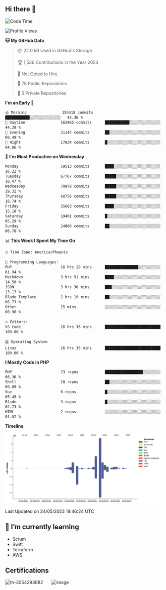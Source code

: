 ## Hi there 👋

<!--START_SECTION:waka-->
![Code Time](http://img.shields.io/badge/Code%20Time-8%2C321%20hrs%2022%20mins-blue)

![Profile Views](http://img.shields.io/badge/Profile%20Views-0-blue)

**🐱 My GitHub Data** 

> 📦 22.0 kB Used in GitHub's Storage 
 > 
> 🏆 1,536 Contributions in the Year 2023
 > 
> 🚫 Not Opted to Hire
 > 
> 📜 78 Public Repositories 
 > 
> 🔑 5 Private Repositories 
 > 
**I'm an Early 🐤** 

```text
🌞 Morning                155418 commits      ███████████░░░░░░░░░░░░░░   42.36 % 
🌆 Daytime                162465 commits      ███████████░░░░░░░░░░░░░░   44.28 % 
🌃 Evening                31147 commits       ██░░░░░░░░░░░░░░░░░░░░░░░   08.49 % 
🌙 Night                  17834 commits       █░░░░░░░░░░░░░░░░░░░░░░░░   04.86 % 
```
📅 **I'm Most Productive on Wednesday** 

```text
Monday                   59513 commits       ████░░░░░░░░░░░░░░░░░░░░░   16.22 % 
Tuesday                  67767 commits       █████░░░░░░░░░░░░░░░░░░░░   18.47 % 
Wednesday                70878 commits       █████░░░░░░░░░░░░░░░░░░░░   19.32 % 
Thursday                 68756 commits       █████░░░░░░░░░░░░░░░░░░░░   18.74 % 
Friday                   55683 commits       ████░░░░░░░░░░░░░░░░░░░░░   15.18 % 
Saturday                 19401 commits       █░░░░░░░░░░░░░░░░░░░░░░░░   05.29 % 
Sunday                   24866 commits       ██░░░░░░░░░░░░░░░░░░░░░░░   06.78 % 
```


📊 **This Week I Spent My Time On** 

```text
🕑︎ Time Zone: America/Phoenix

💬 Programming Languages: 
PHP                      16 hrs 28 mins      ███████████████░░░░░░░░░░   61.94 % 
Markdown                 3 hrs 51 mins       ████░░░░░░░░░░░░░░░░░░░░░   14.50 % 
JSON                     3 hrs 30 mins       ███░░░░░░░░░░░░░░░░░░░░░░   13.17 % 
Blade Template           2 hrs 19 mins       ██░░░░░░░░░░░░░░░░░░░░░░░   08.73 % 
Other                    15 mins             ░░░░░░░░░░░░░░░░░░░░░░░░░   00.96 % 

🔥 Editors: 
VS Code                  26 hrs 36 mins      █████████████████████████   100.00 % 

💻 Operating System: 
Linux                    26 hrs 36 mins      █████████████████████████   100.00 % 
```

**I Mostly Code in PHP** 

```text
PHP                      73 repos            █████████████████░░░░░░░░   66.36 % 
Shell                    10 repos            ██░░░░░░░░░░░░░░░░░░░░░░░   09.09 % 
Vue                      6 repos             █░░░░░░░░░░░░░░░░░░░░░░░░   05.45 % 
Blade                    3 repos             █░░░░░░░░░░░░░░░░░░░░░░░░   02.73 % 
HTML                     2 repos             ░░░░░░░░░░░░░░░░░░░░░░░░░   01.82 % 
```



**Timeline**

![Lines of Code chart](https://raw.githubusercontent.com/mikebronner/mikebronner/master/assets/bar_graph.png)


 Last Updated on 24/05/2023 19:46:24 UTC
<!--END_SECTION:waka-->

<!--
**mikebronner/mikebronner** is a ✨ _special_ ✨ repository because its `README.md` (this file) appears on your GitHub profile.

Here are some ideas to get you started:

- 🔭 I’m currently working on ...
- 🌱 I’m currently learning ...
- 👯 I’m looking to collaborate on ...
- 🤔 I’m looking for help with ...
- 💬 Ask me about ...
- 📫 How to reach me: ...
- 😄 Pronouns: ...
- ⚡ Fun fact: ...
-->

## 🌱 I’m currently learning

- Scrum
- Swift
- Terraform
- AWS

## Certifications

![th-3054293082](https://user-images.githubusercontent.com/1791050/208267034-c5006f82-ae89-41eb-9478-7106c5aba070.jpg)
&nbsp;&nbsp;&nbsp;&nbsp;&nbsp;
![image](https://user-images.githubusercontent.com/1791050/208267032-13c8c426-f627-448d-b23e-e3dd74b6712a.png)

